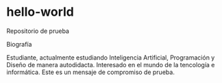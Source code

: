 # hello-world
Repositorio de prueba

Biografía

Estudiante, actualmente estudiando Inteligencia Artificial, Programación y Diseño de manera autodidacta. Interesado en el mundo de la tencología e informática.
Este es un mensaje de compromiso de prueba.
